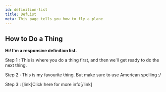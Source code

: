 ```yaml
---
id: definition-list
title: DefList
meta: This page tells you how to fly a plane
---
```


## How to Do a Thing

**Hi! I'm a responsive definition list.**

Step 1
: This is where you do a thing first, and then we'll get ready to do the next thing.

Step 2
: This is my favourite thing. But make sure to use American spelling :/
        
Step 3
: [link]Click here for more info[/link]
